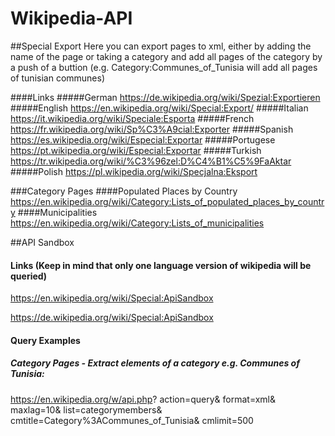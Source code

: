 # Wikipedia-API

##Special Export
Here you can export pages to xml, either by adding the name of the page or taking a category and add all pages of the category by a push of a buttion (e.g. Category:Communes_of_Tunisia will add all pages of tunisian communes)

####Links
#####German
https://de.wikipedia.org/wiki/Spezial:Exportieren
#####English
https://en.wikipedia.org/wiki/Special:Export/
#####Italian
https://it.wikipedia.org/wiki/Speciale:Esporta
#####French
https://fr.wikipedia.org/wiki/Sp%C3%A9cial:Exporter
#####Spanish
https://es.wikipedia.org/wiki/Especial:Exportar
#####Portugese
https://pt.wikipedia.org/wiki/Especial:Exportar
#####Turkish
https://tr.wikipedia.org/wiki/%C3%96zel:D%C4%B1%C5%9FaAktar
#####Polish
https://pl.wikipedia.org/wiki/Specjalna:Eksport

###Category Pages
####Populated Places by Country
https://en.wikipedia.org/wiki/Category:Lists_of_populated_places_by_country
####Municipalities
https://en.wikipedia.org/wiki/Category:Lists_of_municipalities

##API Sandbox
#### Links (Keep in mind that only one language version of wikipedia will be queried)
https://en.wikipedia.org/wiki/Special:ApiSandbox

https://de.wikipedia.org/wiki/Special:ApiSandbox

#### Query Examples
##### Category Pages - Extract elements of a category e.g. Communes of Tunisia:

https://en.wikipedia.org/w/api.php?
action=query&
format=xml&
maxlag=10&
list=categorymembers&
cmtitle=Category%3ACommunes_of_Tunisia&
cmlimit=500
